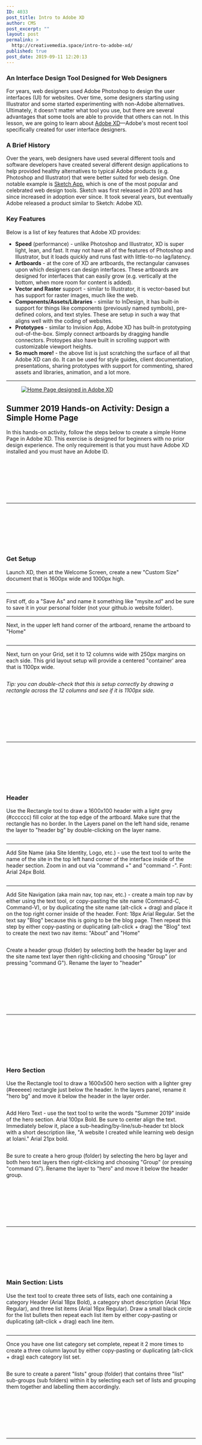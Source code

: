 ```yaml
---
ID: 4033
post_title: Intro to Adobe XD
author: CMS
post_excerpt: ""
layout: post
permalink: >
  http://creativemedia.space/intro-to-adobe-xd/
published: true
post_date: 2019-09-11 12:20:13
---
```

<!-- wp:heading {"level":3} -->
<h3>An Interface Design Tool Designed for Web Designers</h3>
<!-- /wp:heading -->

<!-- wp:paragraph -->
<p>For years, web designers used Adobe Photoshop to design the user interfaces (UI) for websites. Over time, some designers starting using Illustrator and some started experimenting with non-Adobe alternatives. Ultimately, it doesn't matter what tool you use, but there are several advantages that some tools are able to provide that others can not. In this lesson, we are going to learn about&nbsp;<a href="https://www.adobe.com/products/xd.html">Adobe XD</a>—Adobe's most recent tool specifically created for user interface designers.</p>
<!-- /wp:paragraph -->

<!-- wp:heading {"level":3} -->
<h3><a href="https://github.com/chrisgargiulo/creativemediaspace/blob/master/_posts/2019-06-28-intro-to-adobe-xd.md#a-brief-history"></a>A Brief History</h3>
<!-- /wp:heading -->

<!-- wp:paragraph -->
<p>Over the years, web designers have used several different tools and software developers have created several different design applications to help provided healthy alternatives to typical Adobe products (e.g. Photoshop and Illustrator) that were better suited for web design. One notable example is&nbsp;<a href="https://www.sketch.com/">Sketch App</a>, which is one of the most popular and celebrated web design tools. Sketch was first released in 2010 and has since increased in adoption ever since. It took several years, but eventually Adobe released a product similar to Sketch: Adobe XD.</p>
<!-- /wp:paragraph -->

<!-- wp:heading {"level":3} -->
<h3><a href="https://github.com/chrisgargiulo/creativemediaspace/blob/master/_posts/2019-06-28-intro-to-adobe-xd.md#key-features"></a>Key Features</h3>
<!-- /wp:heading -->

<!-- wp:paragraph -->
<p>Below is a list of key features that Adobe XD provides:</p>
<!-- /wp:paragraph -->

<!-- wp:list -->
<ul><li><strong>Speed</strong>&nbsp;(performance) - unlike Photoshop and Illustrator, XD is super light, lean, and fast. It may not have all of the features of Photoshop and Illustrator, but it loads quickly and runs fast with little-to-no lag/latency.</li><li><strong>Artboards</strong>&nbsp;- at the core of XD are artboards, the rectangular canvases upon which designers can design interfaces. These artboards are designed for interfaces that can easily grow (e.g. vertically at the bottom, when more room for content is added).</li><li><strong>Vector and Raster</strong>&nbsp;support - similar to Illustrator, it is vector-based but has support for raster images, much like the web.</li><li><strong>Components/Assets/Libraries</strong>&nbsp;- similar to InDesign, it has built-in support for things like components (previously named symbols), pre-defined colors, and text styles. These are setup in such a way that aligns well with the coding of websites.</li><li><strong>Prototypes</strong>&nbsp;- similar to Invision App, Adobe XD has built-in prototyping out-of-the-box. Simply connect artboards by dragging handle connectors. Protoypes also have built in scrolling support with customizable viewport heights.</li><li><strong>So much more!</strong>&nbsp;- the above list is just scratching the surface of all that Adobe XD can do. It can be used for style guides, client documentation, presentations, sharing prototypes with support for commenting, shared assets and libraries, animation, and a lot more.</li></ul>
<!-- /wp:list -->

<!-- wp:separator -->
<hr class="wp-block-separator"/>
<!-- /wp:separator -->

<!-- wp:image {"linkDestination":"custom"} -->
<figure class="wp-block-image"><a href="https://camo.githubusercontent.com/9d0c82920896bf9895fa078fa81555ebf948f1ea/687474703a2f2f656761726769756c6f2e636f6d2f636d732f77702d636f6e74656e742f75706c6f6164732f323031392f30362f58442d486f6d6550616765436f6d706c6574652d507265766965772d3135303078313030372e706e67" target="_blank" rel="noreferrer noopener"><img src="https://camo.githubusercontent.com/9d0c82920896bf9895fa078fa81555ebf948f1ea/687474703a2f2f656761726769756c6f2e636f6d2f636d732f77702d636f6e74656e742f75706c6f6164732f323031392f30362f58442d486f6d6550616765436f6d706c6574652d507265766965772d3135303078313030372e706e67" alt="Home Page designed in Adobe XD"/></a></figure>
<!-- /wp:image -->

<!-- wp:heading -->
<h2><a href="https://github.com/chrisgargiulo/creativemediaspace/blob/master/_posts/2019-06-28-intro-to-adobe-xd.md#summer-2019-hands-on-activity-design-a-simple-home-page"></a>Summer 2019 Hands-on Activity: Design a Simple Home Page</h2>
<!-- /wp:heading -->

<!-- wp:paragraph -->
<p>In this hands-on activity, follow the steps below to create a simple Home Page in Adobe XD. This exercise is designed for beginners with no prior design experience. The only requirement is that you must have Adobe XD installed and you must have an Adobe ID.</p>
<!-- /wp:paragraph -->

<!-- wp:spacer -->
<div style="height:100px" aria-hidden="true" class="wp-block-spacer"></div>
<!-- /wp:spacer -->

<!-- wp:separator -->
<hr class="wp-block-separator"/>
<!-- /wp:separator -->

<!-- wp:spacer -->
<div style="height:100px" aria-hidden="true" class="wp-block-spacer"></div>
<!-- /wp:spacer -->

<!-- wp:heading {"level":3} -->
<h3><a href="https://github.com/chrisgargiulo/creativemediaspace/blob/master/_posts/2019-06-28-intro-to-adobe-xd.md#get-setup"></a>Get Setup</h3>
<!-- /wp:heading -->

<!-- wp:paragraph -->
<p>Launch XD, then at the Welcome Screen, create a new "Custom Size" document that is 1600px wide and 1000px high.</p>
<!-- /wp:paragraph -->

<!-- wp:image {"linkDestination":"custom"} -->
<figure class="wp-block-image"><a href="http://egargiulo.com/cms/wp-content/uploads/2019/06/XD-Welcome-1600x1000.png"><img src="https://camo.githubusercontent.com/7d655cc99f339904c099a31e795a21098dea7835/687474703a2f2f656761726769756c6f2e636f6d2f636d732f77702d636f6e74656e742f75706c6f6164732f323031392f30362f58442d57656c636f6d652d3136303078313030302e706e67" alt=""/></a></figure>
<!-- /wp:image -->

<!-- wp:separator -->
<hr class="wp-block-separator"/>
<!-- /wp:separator -->

<!-- wp:paragraph -->
<p>First off, do a "Save As" and name it something like "mysite.xd" and be sure to save it in your personal folder (not your github.io website folder).</p>
<!-- /wp:paragraph -->

<!-- wp:separator -->
<hr class="wp-block-separator"/>
<!-- /wp:separator -->

<!-- wp:paragraph -->
<p>Next, in the upper left hand corner of the artboard, rename the artboard to "Home"</p>
<!-- /wp:paragraph -->

<!-- wp:image {"linkDestination":"custom"} -->
<figure class="wp-block-image"><a href="http://egargiulo.com/cms/wp-content/uploads/2019/06/XD-RenameArtboard.png"><img src="https://camo.githubusercontent.com/bb53c64b5df1047ce448ce358bb7f63628e158e7/687474703a2f2f656761726769756c6f2e636f6d2f636d732f77702d636f6e74656e742f75706c6f6164732f323031392f30362f58442d52656e616d65417274626f6172642e706e67" alt=""/></a></figure>
<!-- /wp:image -->

<!-- wp:separator -->
<hr class="wp-block-separator"/>
<!-- /wp:separator -->

<!-- wp:paragraph -->
<p>Next, turn on your Grid, set it to 12 columns wide with 250px margins on each side. This grid layout setup will provide a centered "container' area that is 1100px wide.</p>
<!-- /wp:paragraph -->

<!-- wp:image {"linkDestination":"custom"} -->
<figure class="wp-block-image"><a href="http://egargiulo.com/cms/wp-content/uploads/2019/06/XD-Grid.png"><img src="https://camo.githubusercontent.com/8107ef23c54ab88dbf85090e4fde6175a2d49b18/687474703a2f2f656761726769756c6f2e636f6d2f636d732f77702d636f6e74656e742f75706c6f6164732f323031392f30362f58442d477269642e706e67" alt=""/></a></figure>
<!-- /wp:image -->

<!-- wp:paragraph -->
<p><em>Tip: you can double-check that this is setup correctly by drawing a rectangle across the 12 columns and see if it is 1100px side.</em></p>
<!-- /wp:paragraph -->

<!-- wp:spacer -->
<div style="height:100px" aria-hidden="true" class="wp-block-spacer"></div>
<!-- /wp:spacer -->

<!-- wp:separator -->
<hr class="wp-block-separator"/>
<!-- /wp:separator -->

<!-- wp:spacer -->
<div style="height:100px" aria-hidden="true" class="wp-block-spacer"></div>
<!-- /wp:spacer -->

<!-- wp:heading {"level":3} -->
<h3><a href="https://github.com/chrisgargiulo/creativemediaspace/blob/master/_posts/2019-06-28-intro-to-adobe-xd.md#header"></a>Header</h3>
<!-- /wp:heading -->

<!-- wp:paragraph -->
<p>Use the Rectangle tool to draw a 1600x100 header with a light grey (#cccccc) fill color at the top edge of the artboard. Make sure that the rectangle has no border. In the Layers panel on the left hand side, rename the layer to "header bg" by double-clicking on the layer name.</p>
<!-- /wp:paragraph -->

<!-- wp:image {"linkDestination":"custom"} -->
<figure class="wp-block-image"><a href="http://egargiulo.com/cms/wp-content/uploads/2019/06/XD-header.png"><img src="https://camo.githubusercontent.com/a238d51b3d49a655e934db28e1b44b1681634bde/68747470733a2f2f69302e77702e636f6d2f7777772e63726561746976656d656469612e73706163652f77702d636f6e74656e742f75706c6f6164732f323031392f30362f58442d6865616465722e706e673f6669743d313530302532433834342673736c3d31" alt=""/></a></figure>
<!-- /wp:image -->

<!-- wp:separator -->
<hr class="wp-block-separator"/>
<!-- /wp:separator -->

<!-- wp:paragraph -->
<p>Add Site Name (aka Site Identity, Logo, etc.) - use the text tool to write the name of the site in the top left hand corner of the interface inside of the header section. Zoom in and out via "command +" and "command -". Font: Arial 24px Bold.</p>
<!-- /wp:paragraph -->

<!-- wp:image {"linkDestination":"custom"} -->
<figure class="wp-block-image"><a href="http://egargiulo.com/cms/wp-content/uploads/2019/06/XD-Sitename-Initial.png"><img src="https://camo.githubusercontent.com/8901289bcd023a7ac784549533bdfde4bff034cc/687474703a2f2f656761726769756c6f2e636f6d2f636d732f77702d636f6e74656e742f75706c6f6164732f323031392f30362f58442d536974656e616d652d496e697469616c2e706e67" alt=""/></a></figure>
<!-- /wp:image -->

<!-- wp:separator -->
<hr class="wp-block-separator"/>
<!-- /wp:separator -->

<!-- wp:paragraph -->
<p>Add Site Navigation (aka main nav, top nav, etc.) - create a main top nav by either using the text tool, or copy-pasting the site name (Command-C, Command-V), or by duplicating the site name (alt-click + drag) and place it on the top right corner inside of the header. Font: 18px Arial Regular. Set the text say "Blog" because this is going to be the blog page. Then repeat this step by either copy-pasting or duplicating (alt-click + drag) the "Blog" text to create the next two nav items: "About" and "Home"</p>
<!-- /wp:paragraph -->

<!-- wp:image {"linkDestination":"custom"} -->
<figure class="wp-block-image"><a href="http://egargiulo.com/cms/wp-content/uploads/2019/06/XD-Sitenav.png"><img src="https://camo.githubusercontent.com/f6f61e5f713c54f7dbc8df0555255d9acc6c55a1/687474703a2f2f656761726769756c6f2e636f6d2f636d732f77702d636f6e74656e742f75706c6f6164732f323031392f30362f58442d536974656e61762e706e67" alt=""/></a></figure>
<!-- /wp:image -->

<!-- wp:paragraph -->
<p>Create a header group (folder) by selecting both the header bg layer and the site name text layer then right-clicking and choosing "Group" (or pressing "command G"). Rename the layer to "header"</p>
<!-- /wp:paragraph -->

<!-- wp:spacer -->
<div style="height:100px" aria-hidden="true" class="wp-block-spacer"></div>
<!-- /wp:spacer -->

<!-- wp:separator -->
<hr class="wp-block-separator"/>
<!-- /wp:separator -->

<!-- wp:spacer -->
<div style="height:100px" aria-hidden="true" class="wp-block-spacer"></div>
<!-- /wp:spacer -->

<!-- wp:heading {"level":3} -->
<h3><a href="https://github.com/chrisgargiulo/creativemediaspace/blob/master/_posts/2019-06-28-intro-to-adobe-xd.md#hero-section"></a>Hero Section</h3>
<!-- /wp:heading -->

<!-- wp:paragraph -->
<p>Use the Rectangle tool to draw a 1600x500 hero section with a lighter grey (#eeeeee) rectangle just below the header. In the layers panel, rename it "hero bg" and move it below the header in the layer order.</p>
<!-- /wp:paragraph -->

<!-- wp:image {"linkDestination":"custom"} -->
<figure class="wp-block-image"><a href="http://egargiulo.com/cms/wp-content/uploads/2019/06/XD-Hero-bg-2.png"><img src="https://camo.githubusercontent.com/dc4d38d83efe438d1ed199491f66698d6aa552e4/687474703a2f2f656761726769756c6f2e636f6d2f636d732f77702d636f6e74656e742f75706c6f6164732f323031392f30362f58442d4865726f2d62672d322e706e67" alt=""/></a></figure>
<!-- /wp:image -->

<!-- wp:paragraph -->
<p>Add Hero Text - use the text tool to write the words "Summer 2019" inside of the hero section. Arial 100px Bold. Be sure to center align the text. Immediately below it, place a sub-heading/by-line/sub-header txt block with a short description like, "A website I created while learning web design at Iolani." Arial 21px bold.</p>
<!-- /wp:paragraph -->

<!-- wp:image {"linkDestination":"custom"} -->
<figure class="wp-block-image"><a href="http://egargiulo.com/cms/wp-content/uploads/2019/06/XD-Hero-text.png"><img src="https://camo.githubusercontent.com/8e5472c006b7fd64250a26134932e4ad77ec4137/687474703a2f2f656761726769756c6f2e636f6d2f636d732f77702d636f6e74656e742f75706c6f6164732f323031392f30362f58442d4865726f2d746578742e706e67" alt=""/></a></figure>
<!-- /wp:image -->

<!-- wp:paragraph -->
<p>Be sure to create a hero group (folder) by selecting the hero bg layer and both hero text layers then right-clicking and choosing "Group" (or pressing "command G"). Rename the layer to "hero" and move it below the header group.</p>
<!-- /wp:paragraph -->

<!-- wp:spacer -->
<div style="height:100px" aria-hidden="true" class="wp-block-spacer"></div>
<!-- /wp:spacer -->

<!-- wp:separator -->
<hr class="wp-block-separator"/>
<!-- /wp:separator -->

<!-- wp:spacer -->
<div style="height:100px" aria-hidden="true" class="wp-block-spacer"></div>
<!-- /wp:spacer -->

<!-- wp:heading {"level":3} -->
<h3><a href="https://github.com/chrisgargiulo/creativemediaspace/blob/master/_posts/2019-06-28-intro-to-adobe-xd.md#main-section-lists"></a>Main Section: Lists</h3>
<!-- /wp:heading -->

<!-- wp:paragraph -->
<p>Use the text tool to create three sets of lists, each one containing a category Header (Arial 18px Bold), a category short description (Arial 16px Regular), and three list items (Arial 16px Regular). Draw a small black circle for the list bullets then repeat each list item by either copy-pasting or duplicating (alt-click + drag) each line item.</p>
<!-- /wp:paragraph -->

<!-- wp:image {"linkDestination":"custom"} -->
<figure class="wp-block-image"><a href="http://egargiulo.com/cms/wp-content/uploads/2019/06/XD-List-1.png"><img src="https://camo.githubusercontent.com/3e13fa763b62f4291f11148860c90a105959a426/687474703a2f2f656761726769756c6f2e636f6d2f636d732f77702d636f6e74656e742f75706c6f6164732f323031392f30362f58442d4c6973742d312e706e67" alt=""/></a></figure>
<!-- /wp:image -->

<!-- wp:separator -->
<hr class="wp-block-separator"/>
<!-- /wp:separator -->

<!-- wp:paragraph -->
<p>Once you have one list category set complete, repeat it 2 more times to create a three column layout by either copy-pasting or duplicating (alt-click + drag) each category list set.</p>
<!-- /wp:paragraph -->

<!-- wp:image {"linkDestination":"custom"} -->
<figure class="wp-block-image"><a href="http://egargiulo.com/cms/wp-content/uploads/2019/06/XD-Lists-3.png"><img src="https://camo.githubusercontent.com/daaa90708ac74241773c1646ba73ca3fe7d54fd1/687474703a2f2f656761726769756c6f2e636f6d2f636d732f77702d636f6e74656e742f75706c6f6164732f323031392f30362f58442d4c697374732d332e706e67" alt=""/></a></figure>
<!-- /wp:image -->

<!-- wp:paragraph -->
<p>Be sure to create a parent "lists" group (folder) that contains three "list" sub-groups (sub folders) within it by selecting each set of lists and grouping them together and labelling them accordingly.</p>
<!-- /wp:paragraph -->

<!-- wp:spacer -->
<div style="height:100px" aria-hidden="true" class="wp-block-spacer"></div>
<!-- /wp:spacer -->

<!-- wp:separator -->
<hr class="wp-block-separator"/>
<!-- /wp:separator -->

<!-- wp:spacer -->
<div style="height:100px" aria-hidden="true" class="wp-block-spacer"></div>
<!-- /wp:spacer -->

<!-- wp:heading {"level":3} -->
<h3><a href="https://github.com/chrisgargiulo/creativemediaspace/blob/master/_posts/2019-06-28-intro-to-adobe-xd.md#footer"></a>Footer</h3>
<!-- /wp:heading -->

<!-- wp:paragraph -->
<p>Create your footer section by using the line tool to draw a top border (1px light grey #ccc) to a footer section and within it copy-paste (or duplicate) the main navigation within it. Be sure to group the layers and name the folder "footer"</p>
<!-- /wp:paragraph -->

<!-- wp:image {"linkDestination":"custom"} -->
<figure class="wp-block-image"><a href="http://egargiulo.com/cms/wp-content/uploads/2019/06/XD-Footer.png"><img src="https://camo.githubusercontent.com/f6cc8cdc76f8e3247b6b4bead1ca54c28e7e5f3d/687474703a2f2f656761726769756c6f2e636f6d2f636d732f77702d636f6e74656e742f75706c6f6164732f323031392f30362f58442d466f6f7465722e706e67" alt=""/></a></figure>
<!-- /wp:image -->

<!-- wp:separator -->
<hr class="wp-block-separator"/>
<!-- /wp:separator -->

<!-- wp:heading {"level":3} -->
<h3><a href="https://github.com/chrisgargiulo/creativemediaspace/blob/master/_posts/2019-06-28-intro-to-adobe-xd.md#preview-it"></a>Preview it</h3>
<!-- /wp:heading -->

<!-- wp:paragraph -->
<p>When you are done, you can preview your site directly inside of XD by hitting the Desktop Preview button in the upper right. It should looks like this:</p>
<!-- /wp:paragraph -->

<!-- wp:image {"linkDestination":"custom"} -->
<figure class="wp-block-image"><a href="http://egargiulo.com/cms/wp-content/uploads/2019/06/XD-HomePageComplete-Preview.png"><img src="https://camo.githubusercontent.com/28f4516e06e23cae02aec7811fb616246b59ac88/68747470733a2f2f69322e77702e636f6d2f7777772e63726561746976656d656469612e73706163652f77702d636f6e74656e742f75706c6f6164732f323031392f30362f58442d486f6d6550616765436f6d706c6574652d507265766965772e706e673f6669743d31353030253243313030372673736c3d31" alt=""/></a></figure>
<!-- /wp:image -->

<!-- wp:paragraph -->
<p>Congratulations—you just designed a home page for a website using Adobe XD.</p>
<!-- /wp:paragraph -->
